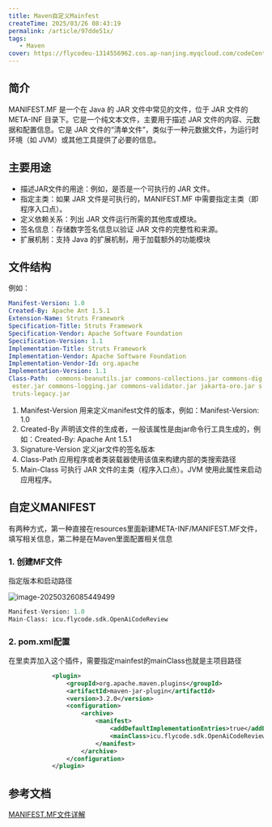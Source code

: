 ```yaml
---
title: Maven自定义Mainfest
createTime: 2025/03/26 08:43:19
permalink: /article/97dde51x/
tags:
   - Maven
cover: https://flycodeu-1314556962.cos.ap-nanjing.myqcloud.com/codeCenterImg/d01a33e1a55ca078dc78d963e907308.jpg
---
```



## 简介
MANIFEST.MF 是一个在 Java 的 JAR 文件中常见的文件，位于 JAR 文件的 META-INF 目录下。它是一个纯文本文件，主要用于描述 JAR 文件的内容、元数据和配置信息。它是 JAR 文件的“清单文件”，类似于一种元数据文件，为运行时环境（如 JVM）或其他工具提供了必要的信息。

## 主要用途
- 描述JAR文件的用途：例如，是否是一个可执行的 JAR 文件。
- 指定主类：如果 JAR 文件是可执行的，MANIFEST.MF 中需要指定主类（即程序入口点）。
- 定义依赖关系：列出 JAR 文件运行所需的其他库或模块。
- 签名信息：存储数字签名信息以验证 JAR 文件的完整性和来源。
- 扩展机制：支持 Java 的扩展机制，用于加载额外的功能模块


## 文件结构
例如：
```yml
Manifest-Version: 1.0
Created-By: Apache Ant 1.5.1
Extension-Name: Struts Framework
Specification-Title: Struts Framework
Specification-Vendor: Apache Software Foundation
Specification-Version: 1.1
Implementation-Title: Struts Framework
Implementation-Vendor: Apache Software Foundation
Implementation-Vendor-Id: org.apache
Implementation-Version: 1.1
Class-Path:  commons-beanutils.jar commons-collections.jar commons-dig
 ester.jar commons-logging.jar commons-validator.jar jakarta-oro.jar s
 truts-legacy.jar
```
1. Manifest-Version
   用来定义manifest文件的版本，例如：Manifest-Version: 1.0
2. Created-By
   声明该文件的生成者，一般该属性是由jar命令行工具生成的，例如：Created-By: Apache Ant 1.5.1
3. Signature-Version
   定义jar文件的签名版本
4. Class-Path
   应用程序或者类装载器使用该值来构建内部的类搜索路径
5. Main-Class
   可执行 JAR 文件的主类（程序入口点）。JVM 使用此属性来启动应用程序。


## 自定义MANIFEST
有两种方式，第一种直接在resources里面新建META-INF/MANIFEST.MF文件，填写相关信息，第二种是在Maven里面配置相关信息
### 1. 创建MF文件

指定版本和启动路径

![image-20250326085449499](https://flycodeu-1314556962.cos.ap-nanjing.myqcloud.com/codeCenterImg/image-20250326085449499.png)

```mf
Manifest-Version: 1.0
Main-Class: icu.flycode.sdk.OpenAiCodeReview
```


### 2. pom.xml配置
在<build></build>里卖弄加入这个插件，需要指定mainfest的mainClass也就是主项目路径
```xml
            <plugin>
                <groupId>org.apache.maven.plugins</groupId>
                <artifactId>maven-jar-plugin</artifactId>
                <version>3.2.0</version>
                <configuration>
                    <archive>
                        <manifest>
                            <addDefaultImplementationEntries>true</addDefaultImplementationEntries>
                            <mainClass>icu.flycode.sdk.OpenAiCodeReview</mainClass>
                        </manifest>
                    </archive>
                </configuration>
            </plugin>
```





## 参考文档
[MANIFEST.MF文件详解](https://www.cnblogs.com/Gandy/p/7290069.html)
